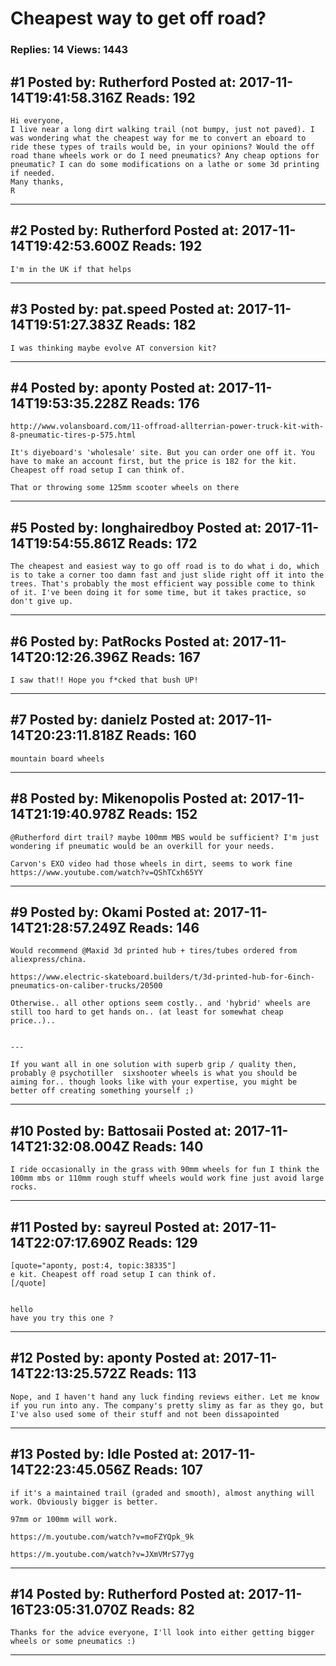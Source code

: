 # Cheapest way to get off road?

### Replies: 14 Views: 1443

## \#1 Posted by: Rutherford Posted at: 2017-11-14T19:41:58.316Z Reads: 192

```
Hi everyone, 
I live near a long dirt walking trail (not bumpy, just not paved). I was wondering what the cheapest way for me to convert an eboard to ride these types of trails would be, in your opinions? Would the off road thane wheels work or do I need pneumatics? Any cheap options for pneumatic? I can do some modifications on a lathe or some 3d printing if needed.
Many thanks, 
R
```

---
## \#2 Posted by: Rutherford Posted at: 2017-11-14T19:42:53.600Z Reads: 192

```
I'm in the UK if that helps
```

---
## \#3 Posted by: pat.speed Posted at: 2017-11-14T19:51:27.383Z Reads: 182

```
I was thinking maybe evolve AT conversion kit?
```

---
## \#4 Posted by: aponty Posted at: 2017-11-14T19:53:35.228Z Reads: 176

```
http://www.volansboard.com/11-offroad-allterrian-power-truck-kit-with-8-pneumatic-tires-p-575.html

It's diyeboard's 'wholesale' site. But you can order one off it. You have to make an account first, but the price is 182 for the kit. Cheapest off road setup I can think of.

That or throwing some 125mm scooter wheels on there
```

---
## \#5 Posted by: longhairedboy Posted at: 2017-11-14T19:54:55.861Z Reads: 172

```
The cheapest and easiest way to go off road is to do what i do, which is to take a corner too damn fast and just slide right off it into the trees. That's probably the most efficient way possible come to think of it. I've been doing it for some time, but it takes practice, so don't give up.
```

---
## \#6 Posted by: PatRocks Posted at: 2017-11-14T20:12:26.396Z Reads: 167

```
I saw that!! Hope you f*cked that bush UP!
```

---
## \#7 Posted by: danielz Posted at: 2017-11-14T20:23:11.818Z Reads: 160

```
mountain board wheels
```

---
## \#8 Posted by: Mikenopolis Posted at: 2017-11-14T21:19:40.978Z Reads: 152

```
@Rutherford dirt trail? maybe 100mm MBS would be sufficient? I'm just wondering if pneumatic would be an overkill for your needs.

Carvon's EXO video had those wheels in dirt, seems to work fine 
https://www.youtube.com/watch?v=QShTCxh65YY
```

---
## \#9 Posted by: Okami Posted at: 2017-11-14T21:28:57.249Z Reads: 146

```
Would recommend @Maxid 3d printed hub + tires/tubes ordered from aliexpress/china.

https://www.electric-skateboard.builders/t/3d-printed-hub-for-6inch-pneumatics-on-caliber-trucks/20500

Otherwise.. all other options seem costly.. and 'hybrid' wheels are still too hard to get hands on.. (at least for somewhat cheap price..)..


---

If you want all in one solution with superb grip / quality then, probably @ psychotiller  sixshooter wheels is what you should be aiming for.. though looks like with your expertise, you might be better off creating something yourself ;)
```

---
## \#10 Posted by: Battosaii Posted at: 2017-11-14T21:32:08.004Z Reads: 140

```
I ride occasionally in the grass with 90mm wheels for fun I think the 100mm mbs or 110mm rough stuff wheels would work fine just avoid large rocks.
```

---
## \#11 Posted by: sayreul Posted at: 2017-11-14T22:07:17.690Z Reads: 129

```
[quote="aponty, post:4, topic:38335"]
e kit. Cheapest off road setup I can think of.
[/quote]


hello 
have you try this one ?
```

---
## \#12 Posted by: aponty Posted at: 2017-11-14T22:13:25.572Z Reads: 113

```
Nope, and I haven't hand any luck finding reviews either. Let me know if you run into any. The company's pretty slimy as far as they go, but I've also used some of their stuff and not been dissapointed
```

---
## \#13 Posted by: Idle Posted at: 2017-11-14T22:23:45.056Z Reads: 107

```
if it's a maintained trail (graded and smooth), almost anything will work. Obviously bigger is better. 

97mm or 100mm will work.

https://m.youtube.com/watch?v=moFZYQpk_9k

https://m.youtube.com/watch?v=JXmVMrS77yg
```

---
## \#14 Posted by: Rutherford Posted at: 2017-11-16T23:05:31.070Z Reads: 82

```
Thanks for the advice everyone, I'll look into either getting bigger wheels or some pneumatics :)
```

---
